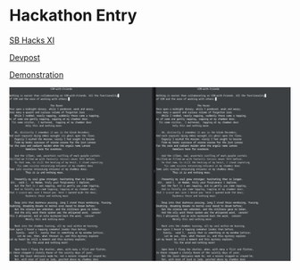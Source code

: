 # Hackathon Entry
[SB Hacks XI](https://sbhacks.com)

[Devpost](https://devpost.com/software/vim-with)

[Demonstration](https://youtu.be/g1rQcN2qltQ)

![Thumbnail](https://github.com/dchansen06/vim-with-friends/blob/main/thumbnail.png)
